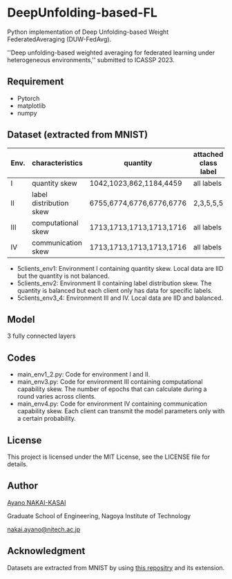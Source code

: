 # DeepUnfolding-based-FL
Python implementation of Deep Unfolding-based Weight FederatedAveraging (DUW-FedAvg).

''Deep unfolding-based weighted averaging for federated learning under heterogeneous environments,'' submitted to ICASSP 2023.


## Requirement
- Pytorch
- matplotlib
- numpy

## Dataset (extracted from MNIST)
| Env. | characteristics | quantity | attached class label | epochs | communication probability | 
| ---- | ---- | ---- | ---- | ---- | ---- |
| I | quantity skew | 1042,1023,862,1184,4459 | all labels | 2 | perfect |
| II | label distribution skew | 6755,6774,6776,6776,6776 | 2,3,5,5,5 | 2 | perfect |
| III | computational skew | 1713,1713,1713,1713,1716 | all labels | 2,1,1,1,1 | perfect |
| IV | communication skew | 1713,1713,1713,1713,1716 | all labels | 2 | 0.2,0.3,0.8,0.9,1 |

- 5clients_env1: Environment I containing quantity skew. Local data are IID but the quantity is not balanced.
- 5clients_env2: Environment II containing label distribution skew. The quantity is balanced but each client only has data for specific labels.
- 5clients_env3_4: Environment III and IV. Local data are IID and balanced.


## Model
3 fully connected layers


## Codes
- main_env1_2.py: Code for environment I and II.
- main_env3.py: Code for environment III containing computational capability skew. The number of epochs that can calculate during a round varies across clients.
- main_env4.py: Code for environment IV containing communication capability skew. Each client can transmit the model parameters only with a certain probability.


## License
This project is licensed under the MIT License, see the LICENSE file for details.

## Author
[Ayano NAKAI-KASAI](https://sites.google.com/view/ayano-nakai/home/english)

Graduate School of Engineering, Nagoya Institute of Technology

nakai.ayano@nitech.ac.jp

## Acknowledgment
Datasets are extracted from MNIST by using [this repositry](https://github.com/TsingZ0/PFL-Non-IID) and its extension.
